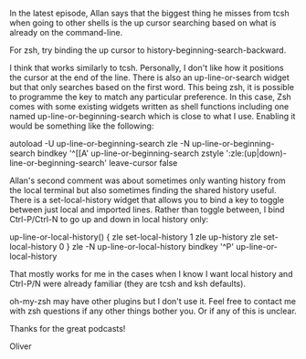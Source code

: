 In the latest episode, Allan says that the biggest thing he misses from
tcsh when going to other shells is the up cursor searching based on what
is already on the command-line.

For zsh, try binding the up cursor to history-beginning-search-backward.

I think that works similarly to tcsh. Personally, I don't like
how it positions the cursor at the end of the line. There is also
an up-line-or-search widget but that only searches based on the
first word. This being zsh, it is possible to programme the key to
match any particular preference. In this case, Zsh comes with some
existing widgets written as shell functions including one named
up-line-or-beginning-search which is close to what I use. Enabling it
would be something like the following:

  autoload -U up-line-or-beginning-search
  zle -N up-line-or-beginning-search
  bindkey '^[[A' up-line-or-beginning-search
  zstyle ':zle:(up|down)-line-or-beginning-search' leave-cursor false

Allan's second comment was about sometimes only wanting history from the
local terminal but also sometimes finding the shared history useful.
There is a set-local-history widget that allows you to bind a key
to toggle between just local and imported lines. Rather than toggle
between, I bind Ctrl-P/Ctrl-N to go up and down in local history only:

  up-line-or-local-history() {
    zle set-local-history 1
    zle up-history
    zle set-local-history 0
  }
  zle -N up-line-or-local-history
  bindkey '^P' up-line-or-local-history

That mostly works for me in the cases when I know I want local history
and Ctrl-P/N were already familiar (they are tcsh and ksh defaults).

oh-my-zsh may have other plugins but I don't use it. Feel free to
contact me with zsh questions if any other things bother you. Or if
any of this is unclear.

Thanks for the great podcasts!

Oliver

